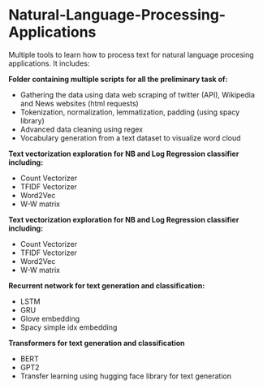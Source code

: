 # Natural-Language-Processing-Applications

Multiple tools to learn how to process text for natural language procesing applications.
It includes:

**Folder containing multiple scripts for all the preliminary task of:**
- Gathering the data using data web scraping of twitter (API), Wikipedia and News websites (html requests)
- Tokenization, normalization, lemmatization, padding (using spacy library)
- Advanced data cleaning using regex
- Vocabulary generation from a text dataset to visualize word cloud

**Text vectorization exploration for NB and Log Regression classifier including:**
- Count Vectorizer
- TFIDF Vectorizer
- Word2Vec
- W-W matrix

**Text vectorization exploration for NB and Log Regression classifier including:**
- Count Vectorizer
- TFIDF Vectorizer
- Word2Vec
- W-W matrix

**Recurrent network for text generation and classification:**
- LSTM
- GRU
- Glove embedding
- Spacy simple idx embedding

**Transformers for text generation and classification**
- BERT
- GPT2
- Transfer learning using hugging face library for text generation
